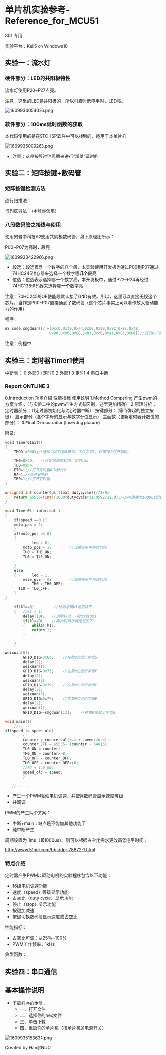 # 单片机实验参考-Reference_for_MCU51
S01 专用

实验平台：Keil5 on Windows10

## 实验一：流水灯

### 硬件部分：LED的共阳极特性

流水灯使用P20~P27点亮。

注意：这里的LED是共阳极的，所以引脚为低电平时，LED亮。

![1609934054026.png](https://github.com/Ray005/Reference_for_MCU51/blob/main/images/1609934054026.png)

### 软件部分：100ms延时函数的获取

本代码使用的是在STC-ISP软件中可以找到的，适用于本单片机

![1609935009263.png](https://github.com/Ray005/Reference_for_MCU51/blob/main/images/1609935009263.png)

* 注意：这是按照时钟周期来进行”精确“延时的

## 实验二：矩阵按键+数码管

### 矩阵按键检测方法

逐行扫描法：

行列反转法：（本程序使用）

### 八段数码管之接线与使用

使用的普中科技A2使用共阴极数码管，如下原理图所示：

P00~P07为高时，段亮

![1609933422966.png](https://github.com/Ray005/Reference_for_MCU51/blob/main/images/1609933422966.png)

* 段选：段选表示一个数字的八个段，本实验使用开发板为通过P00到P07通过74HC245锁存器来选择一个数字哪**几个**段亮
* 位选：位选表示选择哪一个数字亮，本开发板中，通过P22~P24再经过74HC138译码器来选择哪**一个**数字亮

注意：74HC245的OE使能段默认接了GND有效。所以，这里可以直接无视这个芯片，当作是P00~P07直接通到了数码管（这个芯片事实上可以看作放大驱动能力的作用）

程序：

``` C
u8 code smgduan[17]={0xc0,0xf9,0xa4,0xb0,0x99,0x92,0x82,0xf8,
					0x80,0x90,0x88,0x83,0xc6,0xa1,0x86,0x8e};//显示0~F的值(共阴极的显示表)
```

注意：例程中

## 实验三：定时器Timer1使用
中断表：
0 外部0
1 定时0
2 外部1
3 定时1
4 串口中断

### Report ONTLINE 3

0.Introduction
功能介绍
性能指标
使用说明
1.Method Comparing
产生pwm的方案介绍：（与实验二中的pwm产生方式有区别，这里更加精确）
2.原理分析：
定时器部分：（1定时器初始化与2定时器中断）
按键部分：（等待弹起的独立按键）
显示部分（各个字母的显示与数字分位显示）
主函数（更新定时器计数值的部分）：
3.Final Demostration(Inserting picture)

附录:

``` C
void Timer0Init()
{
	TMOD|=0X01;//选择为定时器0模式，工作方式1，仅用TR0打开启动。

	TH0=0XCD;	//给定时器赋初值，定时1ms
	TL0=0XD4;	
	ET0=1;//打开定时器0中断允许
	EA=1;//打开总中断
	TR0=1;//打开定时器			
}
```

``` C
unsigned int counterCul(float dutycycle){//1kHz
	return 65535-(int)(1000*dutycycle*11.0592/12.0);//pwm周期为1000us即1ms（1kHz）
}
```

``` C
void Timer0() interrupt 1
{
	if(speed ==0 ){
	moto_pos = 1;
	}
	if(moto_pos == 0)
    {		
			led = 0;
        moto_pos = 1;        //设置高电平持续时间
        TH0 = TH0_ON;
        TL0 = TL0_ON;

    }
    else
    {		led = 1;
        moto_pos = 0;        //设置低电平持续时间         
			TH0 = TH0_OFF;
      TL0 = TL0_OFF;
    }
}
```

``` C
	if(k1==0)		  //检测按键K1是否按下
	{	//k1 = 1;
		delay(10);   //消除抖动 一般大约10ms
		if(k1==0)	 //再次判断按键是否按下
		{	while(!k1);
			return 1;	  
		}
		
	}
```

``` C
weixuan(0);
		GPIO_DIG=0x6d;	  //在第0位显示字母S
		delay(2);
		weixuan(1);
		GPIO_DIG=0x73;	  //在第0位显示字母P
		delay(2);
		weixuan(2);
		GPIO_DIG=0x79;	  //在第0位显示字母E
		delay(2);
		weixuan(3);
		GPIO_DIG=0x79;	  //在第0位显示字母E
		delay(2);
		weixuan(4);
		GPIO_DIG=~smgduan[13];	  //在第0位显示字母d
```

``` C
void main(){
    //······
if(speed != speed_old)
		{
		counter = counterCul(0.2 + speed/20.0);
		counter_OFF = 65535- (counter - 64613);
		TL0_ON = counter;
		TH0_ON = counter>>8;
		TL0_OFF = counter_OFF;
		TH0_OFF = counter_OFF>>8;
		//P2 = TL0_ON;
		speed_old = speed;
		}
   
   //······
```

* 产生一个PWM驱动电机调速，并使用数码管显示速度等级
* 并调调

PWM的产生两个方案：

* 中断+main：缺点是不能加其他功能了
* 纯中断产生

周期设置为 1ms（即1000us）。则可以根据占空比需求更改高低电平时间：

http://www.51hei.com/bbs/dpj-78872-1.html

### 特点介绍

定时器产生PWM以驱动电机的实验程序包含以下功能：
* 16级电机调速功能
* 速度（speed）等级显示功能
* 占空比（duty cycle）显示功能
* 停止（stop）显示功能
* 按键加减速
* 按键切换数码管显示速度或占空比

性能指标：
* 占空比可调：从25%~100%
* PWM工作频率：1kHz

典型函数：



## 实验四：串口通信


## 基本操作说明

* 下载程序的步骤：
  * 一、打开文件
  * 二、选择你的hex文件
  * 三、单击下载
  * 四、重启你的单片机（按单片机的电源开关）


![1609935153634.png](https://github.com/Ray005/Reference_for_MCU51/blob/main/images/1609935153634.png)


Created by Han@NUC